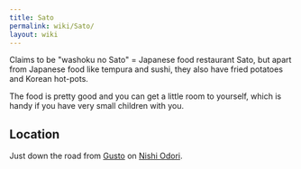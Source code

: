 ```yaml
---
title: Sato
permalink: wiki/Sato/
layout: wiki
---
```


Claims to be "washoku no Sato" = Japanese food restaurant Sato, but
apart from Japanese food like tempura and sushi, they also have fried
potatoes and Korean hot-pots.

The food is pretty good and you can get a little room to yourself, which
is handy if you have very small children with you.

Location
--------

Just down the road from [Gusto](/wiki/Gusto "wikilink") on [Nishi
Odori](/wiki/Nishi_Odori "wikilink").
